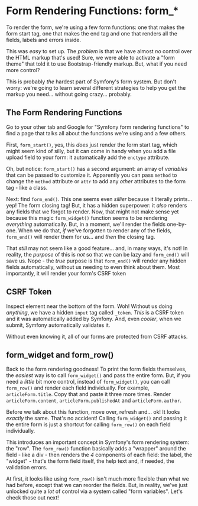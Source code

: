 # Form Rendering Functions: form_*

To render the form, we're using a few form functions: one that makes the form start
tag, one that makes the end tag and one that renders all the fields, labels and
errors inside.

This was *easy* to set up. The *problem* is that we have almost *no* control over
the HTML markup that's used! Sure, we were able to activate a "form theme" that
told it to use Bootstrap-friendly markup. But, what if you need more control?

This is probably *the* hardest part of Symfony's form system. But don't worry:
we're going to learn several different strategies to help you get the markup you
need... without going crazy... probably.

## The Form Rendering Functions

Go to your other tab and Google for "Symfony form rendering functions" to find a
page that talks all about the functions we're using and a few others.

First, `form_start()`, yes, this *does* just render the form start tag, which might
seem kind of silly, but it can come in handy when you add a file upload field to
your form: it automatically add the `enctype` attribute.

Oh, but notice: `form_start()` has a second argument: an array of *variables* that
can be passed to customize it. Apparently you can pass `method` to change the
`method` attribute or `attr` to add any *other* attributes to the form tag - like
a class.

Next: find `form_end()`. This one seems even *sillier* because it literally
prints... yep! The form closing tag! But, it has a hidden superpower: it *also* renders
any fields that we forgot to render. Now, that might not make sense yet because this
magic `form_widget()` function seems to be rendering *everything* automatically.
But, in a moment, we'll render the fields one-by-one. When we do that, *if* we've
forgotten to render any of the fields, `form_end()` will render them for us... and
*then* the closing tag.

That *still* may not seem like a good feature... and, in many ways, it's not! In
reality, the *purpose* of this is *not* so that we can be lazy and `form_end()` will
save us. Nope - the *true* purpose is that `form_end()` will render any hidden fields
automatically, without us needing to even think about them. Most importantly, it
will render your form's CSRF token

## CSRF Token

Inspect element near the bottom of the form. Woh! Without us doing *anything*,
we have a hidden `input` tag called `_token`. *This* is a CSRF token and it was
automatically added by Symfony. And, even *cooler*, when we submit, Symfony automatically
validates it.

Without even knowing it, all of our forms are protected from CSRF attacks.

## form_widget and form_row()

Back to the form rendering goodness! To print the form fields themselves, the
*easiest* way is to call `form_widget()` and pass the entire form. But, if you
need a *little* bit more control, instead of `form_widget()`, you can call
`form_row()` and render each field individually. For example, `articleForm.title`.
Copy that and paste it three more times. Render `articleForm.content`,
`articleForm.publishedAt` and `articleForm.author`.

Before we talk about this function, move over, refresh and... ok! It looks
*exactly* the same. That's no accident! Calling `form_widget()` and passing
it the entire form is just a shortcut for calling `form_row()` on each field individually.

This introduces an important concept in Symfony's form rendering system: the "row".
The `form_row()` function basically adds a "wrapper" around the field - like a div -
then renders the *4* components of each field: the label, the "widget" - that's the
form field itself, the help text and, if needed, the validation errors.

At first, it looks like using `form_row()` isn't much more flexible than what we
had before, except that we can reorder the fields. But, in reality, we've just unlocked
quite a *lot* of control via a system called "form variables". Let's check those
out next!
